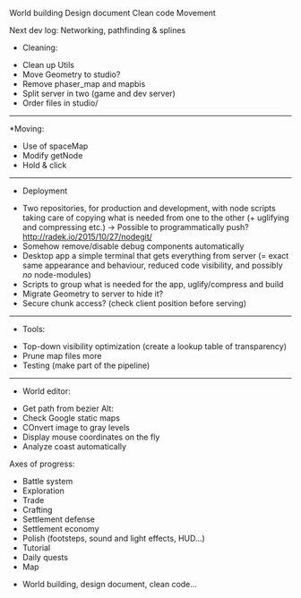 World building
Design document
Clean code
Movement

Next dev log:
Networking, pathfinding & splines

* Cleaning:
- Clean up Utils
- Move Geometry to studio?
- Remove phaser_map and mapbis
- Split server in two (game and dev server)
- Order files in studio/
-----
*Moving:
- Use of spaceMap
- Modify getNode
- Hold & click
-----
* Deployment
- Two repositories, for production and development, with node scripts taking care
of copying what is needed from one to the other (+ uglifying and compressing etc.)
-> Possible to programmatically push?  http://radek.io/2015/10/27/nodegit/
- Somehow remove/disable debug components automatically
- Desktop app a simple terminal that gets everything from server (= exact same
appearance and behaviour, reduced code visibility, and possibly *no* node-modules)
- Scripts to group what is needed for the app, uglify/compress and build
- Migrate Geometry to server to hide it?
- Secure chunk access? (check client position before serving)
-----
* Tools:
- Top-down visibility optimization (create a lookup table of transparency)
- Prune map files more
- Testing (make part of the pipeline)
-----
* World editor:
- Get path from bezier
Alt:
- Check Google static maps
- COnvert image to gray levels
- Display mouse coordinates on the fly
- Analyze coast automatically


Axes of progress:
- Battle system
- Exploration
- Trade
- Crafting
- Settlement defense
- Settlement economy
- Polish (footsteps, sound and light effects, HUD...)
- Tutorial
- Daily quests
- Map
+ World building, design document, clean code...